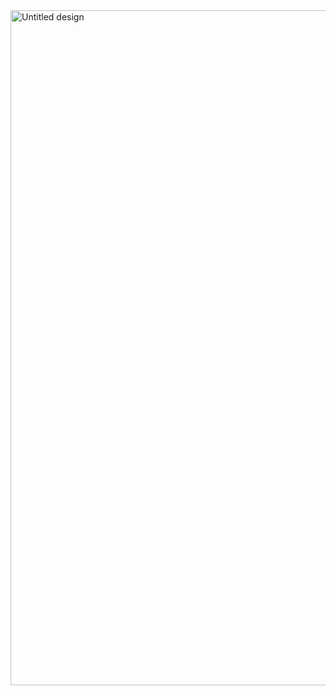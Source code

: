 
<img width="1920" height="1080" alt="Untitled design" src="https://github.com/user-attachments/assets/4bdf837c-bb21-48eb-9359-ad77bbdddd3b" />

